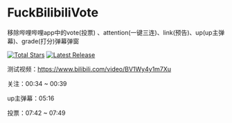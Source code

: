 # FuckBilibiliVote
移除哔哩哔哩app中的vote(投票) 、attention(一键三连)、link(预告)、up(up主弹幕)、grade(打分)弹幕弹窗

[![Total Stars](https://img.shields.io/github/stars/zerorooot/FuckBilibiliVote?style=social)](https://github.com/zerorooot/FuckBilibiliVote/) [![Latest Release](https://img.shields.io/github/v/release/zerorooot/FuckBilibiliVote?label=Latest%20Release)](https://github.com/zerorooot/FuckBilibiliVote/releases)

测试视频：https://www.bilibili.com/video/BV1Wy4y1m7Xu

关注：00:34 ~ 00:39

up主弹幕：05:16

投票：07:42 ~ 07:49

